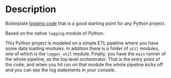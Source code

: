 # Description

Boilerplate <u>logging code</u> that is a good starting point for any Python project.

Based on the native `logging` module of Python.

This Python project is modeled on a simple ETL pipeline where you have some data loading modules. In addition there is a folder of `util` modules, one of which is the `logger_util` module. Finally, you have the `main` runner of the whole pipeline, as the top level orchestrator. That is the entry point of the code, and when you hit run on that module the whole pipeline kicks off and you can see the log statements in your console.